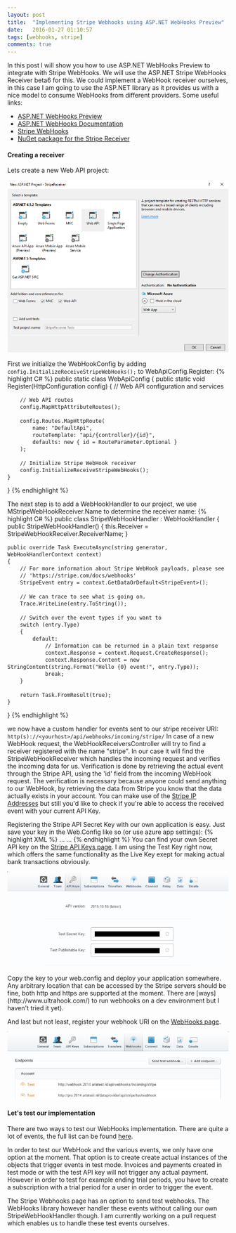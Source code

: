 ```yaml
---
layout: post
title:  "Implementing Stripe Webhooks using ASP.NET WebHooks Preview"
date:   2016-01-27 01:10:57
tags: [webhooks, stripe]
comments: true
---
```


In this post I will show you how to use ASP.NET WebHooks Preview to integrate with Stripe WebHooks. We will use the ASP.NET Stripe WebHooks Receiver beta6 for this. 
We could implement a WebHook receiver ourselves, in this case I am going to use the ASP.NET library as it provides us with a nice model to consume WebHooks from different providers.
Some useful links:

* [ASP.NET WebHooks Preview](https://github.com/aspnet/WebHooks)
* [ASP.NET WebHooks Documentation](https://docs.asp.net/projects/aspnetwebhooks/en/latest/)
* [Stripe WebHooks](https://stripe.com/docs/webhooks)
* [NuGet package for the Stripe Receiver](https://www.nuget.org/packages/Microsoft.AspNet.WebHooks.Receivers.Stripe/)

#### Creating a receiver
Lets create a new Web API project:
<p class="centered-image">
	<img src="/assets/stripe-webhooks/new-project.png" alt="Strong sign error">	
</p>

First we initialize the WebHookConfig by adding <code>config.InitializeReceiveStripeWebHooks();</code> to WebApiConfig.Register:
{% highlight C# %}
public static class WebApiConfig
{
    public static void Register(HttpConfiguration config)
    {
        // Web API configuration and services

        // Web API routes
        config.MapHttpAttributeRoutes();

        config.Routes.MapHttpRoute(
            name: "DefaultApi",
            routeTemplate: "api/{controller}/{id}",
            defaults: new { id = RouteParameter.Optional }
        );

        // Initialize Stripe WebHook receiver
        config.InitializeReceiveStripeWebHooks();
    }
}
{% endhighlight %}

The next step is to add a WebHookHandler to our project, we use MStripeWebHookReceiver.Name to determine the receiver name:
{% highlight C# %}
public class StripeWebHookHandler : WebHookHandler
{
    public StripeWebHookHandler()
    {
        this.Receiver = StripeWebHookReceiver.ReceiverName;
    }

    public override Task ExecuteAsync(string generator, WebHookHandlerContext context)
    {
        // For more information about Stripe WebHook payloads, please see 
        // 'https://stripe.com/docs/webhooks'
        StripeEvent entry = context.GetDataOrDefault<StripeEvent>();

        // We can trace to see what is going on.
        Trace.WriteLine(entry.ToString());

        // Switch over the event types if you want to
        switch (entry.Type)
        {
            default:
                // Information can be returned in a plain text response
                context.Response = context.Request.CreateResponse();
                context.Response.Content = new StringContent(string.Format("Hello {0} event!", entry.Type));
                break;
        }

        return Task.FromResult(true);
    }
}
{% endhighlight %}

we now have a custom handler for events sent to our stripe receiver URI: 
<code>http(s)://&lt;yourhost&gt;/api/webhooks/incoming/stripe/</code>
In case of a new WebHook request, the WebHookReceiversController will try to find a receiver registered with the name "stripe". In our case it will find the StripeWebHookReceiver which handles the incoming request and verifies the incoming data for us. Verification is done by retrieving the actual event through the Stripe API, using the 'id' field from the incoming WebHook request. The verification is necessary because anyone could send anything to our WebHook, by retrieving the data from Stripe you know that the data actually exists in your account. You can make use of the [Stripe IP Addresses](https://stripe.com/docs/ips) but still you'd like to check if you're able to access the received event with your current API Key.

Registering the Stripe API Secret Key with our own application is easy. Just save your key in the Web.Config like so (or use azure app settings):
{% highlight XML %}
<configuration>
  ...
  <appSettings>
    <add key="MS_WebHookReceiverSecret_Stripe" value="YOUR_SECRET_TOKEN" />
  </appSettings>
  ...
</configuration>
{% endhighlight %}
You can find your own Secret API key on the [Stripe API Keys page](https://dashboard.stripe.com/account/apikeys). I am using the Test Key right now, which offers the same functionality as the Live Key exept for making actual bank transactions obviously.
<p class="centered-image">
	<img src="/assets/stripe-webhooks/api-key.png" alt="API Key">
</p>
Copy the key to your web.config and deploy your application somewhere. Any arbitrary location that can be accessed by the Stripe servers should be fine, both http and https are supported at the moment. 
There are [ways](http://www.ultrahook.com/) to run webhooks on a dev environment but I haven't tried it yet).


And last but not least, register your webhook URI on the [WebHooks page](https://dashboard.stripe.com/account/webhooks).
<p class="centered-image">
	<img src="/assets/stripe-webhooks/webhook-uris.png" alt="WebHook uri">
</p>


#### Let's test our implementation
There are two ways to test our WebHooks implementation. There are quite a lot of events, the full list can be found [here](https://stripe.com/docs/api#event_types). 

In order to test our WebHook and the various events, we only have one option at the moment. That option is to create create actual instances of the objects that trigger events in test mode. Invoices and payments created in test mode or with the test API key will not trigger any actual payment. However in order to test for example ending trial periods, you have to create a subscription with a trial period for a user in order to trigger the event.

The Stripe Webhooks page has an option to send test webhooks. The WebHooks library however handler these events without calling our own StripeWebHookHandler though. I am currently working on a pull request which enables us to handle these test events ourselves.